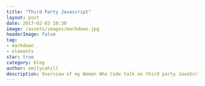 ```yaml
---
title: "Third Party Javascript"
layout: post
date: 2017-02-03 10:30
image: /assets/images/markdown.jpg
headerImage: false
tag:
- markdown
- elements
star: true
category: blog
author: emilycahill
description: Overview of my Women Who Code talk on third party JavaScript
---
```


